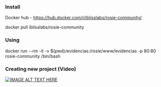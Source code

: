 ### Install

Docker hub - https://hub.docker.com/r/iblisslabs/rosie-community/

docker pull iblisslabs/rosie-community

### Using

docker run --rm -it -v $(pwd)/evidencias:/rosie/www/evidencias -p 80:80 rosie-community /bin/bash

### Creating new project (Video)

[![IMAGE ALT TEXT HERE](http://img.youtube.com/vi/jQcRzaFOXr8/0.jpg)](https://www.youtube.com/watch?v=jQcRzaFOXr8)
